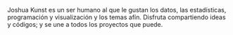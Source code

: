 Joshua Kunst es un ser humano al que le gustan los datos, las estadísticas,
programación y visualización y los temas afín.
Disfruta compartiendo ideas y códigos; y se une a todos los proyectos que puede.